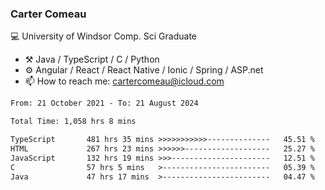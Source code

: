 ### Carter Comeau

💻 University of Windsor Comp. Sci Graduate

- ⚒️ Java / TypeScript / C / Python
- ⚙️ Angular / React / React Native / Ionic / Spring / ASP.net
- 📫 How to reach me: cartercomeau@icloud.com

<!--START_SECTION:waka-->

```txt
From: 21 October 2021 - To: 21 August 2024

Total Time: 1,058 hrs 8 mins

TypeScript       481 hrs 35 mins >>>>>>>>>>>--------------   45.51 %
HTML             267 hrs 23 mins >>>>>>-------------------   25.27 %
JavaScript       132 hrs 19 mins >>>----------------------   12.51 %
C                57 hrs 5 mins   >------------------------   05.39 %
Java             47 hrs 17 mins  >------------------------   04.47 %
```

<!--END_SECTION:waka-->
